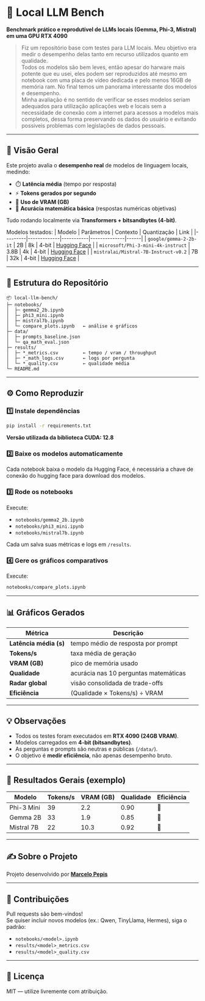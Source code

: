 # 🧠 Local LLM Bench
**Benchmark prático e reprodutível de LLMs locais (Gemma, Phi-3, Mistral) em uma GPU RTX 4090**

> Fiz um repositório base com testes para LLM locais. Meu objetivo era medir o desempenho delas tanto em recurso utilizados quanto em qualidade.    
Todos os modelos são bem leves, então apesar do harware mais potente que eu usei, eles podem ser reproduzidos até mesmo em notebook com uma placa de vídeo dedicada e pelo menos 16GB de memória ram. No final temos um panorama interessante dos modelos e desempenho.  
Minha avaliação é no sentido de verificar se esses modelos seriam adequados para utilização aplicações web e locais sem a necessidade de conexão com a internet para acessos a modelos mais completos, dessa forma preservando os dados do usuário e evitando possiveis problemas com legislações de dados pessoais.  

---

## 🚀 Visão Geral

Este projeto avalia o **desempenho real** de modelos de linguagem locais, medindo:
- ⏱️ **Latência média** (tempo por resposta)  
- ⚡ **Tokens gerados por segundo**  
- 💾 **Uso de VRAM (GB)**  
- 🎯 **Acurácia matemática básica** (respostas numéricas objetivas)

Tudo rodando localmente via **Transformers + bitsandbytes (4-bit)**.

Modelos testados:
| Modelo | Parâmetros | Contexto | Quantização | Link |
|---------|-------------|-----------|--------------|------|
| `google/gemma-2-2b-it` | 2B | 8k | 4-bit | [Hugging Face](https://huggingface.co/google/gemma-2-2b-it) |
| `microsoft/Phi-3-mini-4k-instruct` | 3.8B | 4k | 4-bit | [Hugging Face](https://huggingface.co/microsoft/Phi-3-mini-4k-instruct) |
| `mistralai/Mistral-7B-Instruct-v0.2` | 7B | 32k | 4-bit | [Hugging Face](https://huggingface.co/mistralai/Mistral-7B-Instruct-v0.2) |

---

## 🧩 Estrutura do Repositório

```
📦 local-llm-bench/
├─ notebooks/
│  ├─ gemma2_2b.ipynb
│  ├─ phi3_mini.ipynb
│  ├─ mistral7b.ipynb
│  └─ compare_plots.ipynb   ← análise e gráficos
├─ data/
│  ├─ prompts_baseline.json
│  └─ qa_math_eval.json
├─ results/
│  ├─ *_metrics.csv         ← tempo / vram / throughput
│  ├─ *_math_logs.csv       ← logs por pergunta
│  └─ *_quality.csv         ← qualidade média
└─ README.md
```

---

## ⚙️ Como Reproduzir

### 1️⃣ Instale dependências
```bash
pip install -r requirements.txt
```
**Versão utilizada da biblioteca CUDA: 12.8**

### 2️⃣ Baixe os modelos automaticamente
Cada notebook baixa o modelo da Hugging Face, é necessária a chave de conexão do hugging face
para download dos modelos.



### 3️⃣ Rode os notebooks
Execute:
- `notebooks/gemma2_2b.ipynb`
- `notebooks/phi3_mini.ipynb`
- `notebooks/mistral7b.ipynb`

Cada um salva suas métricas e logs em `/results`.

### 4️⃣ Gere os gráficos comparativos
Execute:
```bash
notebooks/compare_plots.ipynb
```

---

## 📊 Gráficos Gerados

| Métrica | Descrição |
|----------|------------|
| **Latência média (s)** | tempo médio de resposta por prompt |
| **Tokens/s** | taxa média de geração |
| **VRAM (GB)** | pico de memória usado |
| **Qualidade** | acurácia nas 10 perguntas matemáticas |
| **Radar global** | visão consolidada de trade-offs |
| **Eficiência** | (Qualidade × Tokens/s) ÷ VRAM |

---

## 💡 Observações

- Todos os testes foram executados em **RTX 4090 (24GB VRAM)**.  
- Modelos carregados em **4-bit (bitsandbytes)**.  
- As perguntas e prompts são neutras e públicas (`/data/`).  
- O objetivo é **medir eficiência**, não apenas desempenho bruto.

---

## 🧠 Resultados Gerais (exemplo)

| Modelo | Tokens/s | VRAM (GB) | Qualidade | Eficiência |
|---------|-----------|-----------|------------|-------------|
| Phi-3 Mini | 39 | 2.2 | 0.90 | 🥇 |
| Gemma 2B | 33 | 1.9 | 0.85 | 🥈 |
| Mistral 7B | 22 | 10.3 | 0.92 | 🥉 |

---

## ✍️ Sobre o Projeto

Projeto desenvolvido por **[Marcelo Pepis](https://www.linkedin.com/in/marcelo-pepis/)**  

---

## 🤝 Contribuições

Pull requests são bem-vindos!  
Se quiser incluir novos modelos (ex.: Qwen, TinyLlama, Hermes), siga o padrão:
- `notebooks/<model>.ipynb`
- `results/<model>_metrics.csv`
- `results/<model>_quality.csv`

---

## 📄 Licença
MIT — utilize livremente com atribuição.
